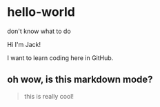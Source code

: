 # hello-world
don't know what to do

Hi I'm Jack!

I want to learn coding here in GitHub.

## oh wow, is this markdown mode?

> this is really cool!
